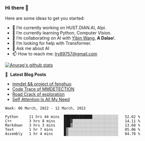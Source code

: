 ### Hi there 👋

<!--
**LRY89757/LRY89757** is a ✨ _special_ ✨ repository because its `README.md` (this file) appears on your GitHub profile.
-->
Here are some ideas to get you started:

- 🔭 I’m currently working on HUST.DIAN.AI, AIpi.
- 🌱 I’m currently learning Python, Computer Vision.
- 👯 I’m collaborating on AI with [Yibin Wang](https://github.com/flyleeee), **A Dalao**!.
- 🤔 I’m looking for help with Transformer.
- 💬 Ask me about AI
- 📫 How to reach me: lry89757@gmail.com
<!-- - 😄 Pronouns: ... -->
<!-- - ⚡ Fun fact: ... -->

[![Anurag's github stats](https://github-readme-stats.vercel.app/api?username=LRY89757)](https://github.com/anuraghazra/github-readme-stats)

📕 &nbsp;**Latest Blog Posts**
<!-- BLOG-POST-LIST:START -->
- [mmdet && project of fenghuo](https://lry89757.github.io/2021/11/09/mmdet-project-of-fenghuo/)
- [Code Trace of MMDETECTION](https://lry89757.github.io/2021/10/16/code-trace-of-mmdetection/)
- [Road Crack of exploration](https://lry89757.github.io/2021/10/04/lu-mian-lie-feng-shu-ju-ji-diao-yan/)
- [Self Attention Is All My Need](https://lry89757.github.io/2021/10/13/self-attention-is-all-my-need/)
<!-- - [God Mode in browsers: document.designMode = "on"](https://dev.to/gautamkrishnar/god-mode-in-browsers-document-designmode-on-2pmo) -->
<!-- BLOG-POST-LIST:END -->

<!--START_SECTION:waka-->
```text
Week: 06 March, 2022 - 12 March, 2022

Python     11 hrs 44 mins  █████████████░░░░░░░░░░░░   52.62 % 
C++        3 hrs 8 mins    ███▓░░░░░░░░░░░░░░░░░░░░░   14.11 % 
Markdown   3 hrs 3 mins    ███▒░░░░░░░░░░░░░░░░░░░░░   13.68 % 
Text       1 hr 7 mins     █▒░░░░░░░░░░░░░░░░░░░░░░░   05.06 % 
Assembly   1 hr 4 mins     █▒░░░░░░░░░░░░░░░░░░░░░░░   04.78 % 
```
<!--END_SECTION:waka-->


